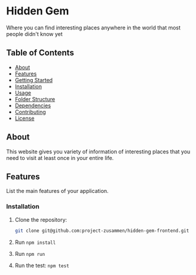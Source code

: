 # Hidden Gem

Where you can find interesting places anywhere in the world that most people didn't know yet

## Table of Contents

- [About](#about)
- [Features](#features)
- [Getting Started](#getting-started)
- [Installation](#installation)
- [Usage](#usage)
- [Folder Structure](#folder-structure)
- [Dependencies](#dependencies)
- [Contributing](#contributing)
- [License](#license)

## About

This website gives you variety of information of interesting places that you need to visit at least once in your entire life.

## Features

List the main features of your application.

### Installation

1. Clone the repository:

   ```bash
   git clone git@github.com:project-zusammen/hidden-gem-frontend.git

2. Run `npm install`

3. Run `npm run`

4. Run the test: `npm test`